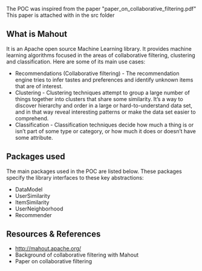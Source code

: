 The POC was inspired from the paper "paper_on_collaborative_filtering.pdf"
This paper is attached with in the src folder

## What is Mahout
It is an Apache open source Machine Learning library. It provides machine learning algorithms focused in the areas of collaborative filtering, clustering and classification.
Here are some of its main use cases:
* Recommendations (Collaborative filtering) - The recommendation engine tries to infer tastes and preferences and identify unknown items that are of interest.
* Clustering - Clustering techniques attempt to group a large number of things together into clusters that share some similarity. It’s a way to discover hierarchy and order in a large or hard-to-understand data set, and in that way reveal interesting patterns or make the data set easier to comprehend.
* Classification - Classification techniques decide how much a thing is or isn’t part of some type or category, or how much it does or doesn’t have some attribute.


## Packages used
The main packages used in the POC are listed below. These packages specify the library interfaces to these key abstractions:
* DataModel
* UserSimilarity
* ItemSimilarity
* UserNeighborhood
* Recommender


## Resources & References
* http://mahout.apache.org/
* Background of collaborative filtering with Mahout
* Paper on collaborative filtering